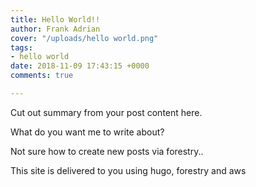 ```yaml
---
title: Hello World!!
author: Frank Adrian
cover: "/uploads/hello world.png"
tags:
- hello world
date: 2018-11-09 17:43:15 +0000
comments: true

---
```

Cut out summary from your post content here.

<!--more-->

What do you want me to write about?

Not sure how to create new posts via forestry..

This site is delivered to you using hugo, forestry and aws